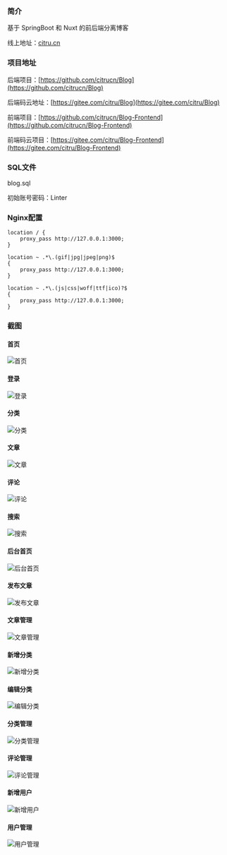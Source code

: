 ### 简介
基于 SpringBoot 和 Nuxt 的前后端分离博客

线上地址：[citru.cn](https://citru.cn)

### 项目地址
后端项目：[https://github.com/citrucn/Blog](https://github.com/citrucn/Blog)  

后端码云地址：[https://gitee.com/citru/Blog](https://gitee.com/citru/Blog)  

前端项目：[https://github.com/citrucn/Blog-Frontend](https://github.com/citrucn/Blog-Frontend) 
 
前端码云项目：[https://gitee.com/citru/Blog-Frontend](https://gitee.com/citru/Blog-Frontend)

### SQL文件
blog.sql

初始账号密码：Linter

### Nginx配置
```
location / {
    proxy_pass http://127.0.0.1:3000;
}

location ~ .*\.(gif|jpg|jpeg|png)$
{
    proxy_pass http://127.0.0.1:3000;
}
    
location ~ .*\.(js|css|woff|ttf|ico)?$
{
    proxy_pass http://127.0.0.1:3000;
}
```

### 截图
#### 首页
![首页](screenshot/blog-index.png)
#### 登录
![登录](screenshot/blog-login.png)
#### 分类
![分类](screenshot/blog-catalog.png)
#### 文章
![文章](screenshot/blog-article.png)
#### 评论
![评论](screenshot/blog-comment-new.png)
#### 搜索
![搜索](screenshot/blog-search.png)
#### 后台首页
![后台首页](screenshot/blog-admin-index.png)
#### 发布文章
![发布文章](screenshot/blog-article-new.png)
#### 文章管理
![文章管理](screenshot/blog-article-list.png)
#### 新增分类
![新增分类](screenshot/blog-category-new.png)
#### 编辑分类
![编辑分类](screenshot/blog-category-edit.png)
#### 分类管理
![分类管理](screenshot/blog-category-list.png)
#### 评论管理
![评论管理](screenshot/blog-comment-list.png)
#### 新增用户
![新增用户](screenshot/blog-user-new.png)
#### 用户管理
![用户管理](screenshot/blog-user-list.png)